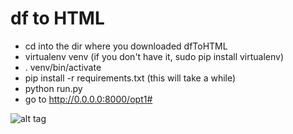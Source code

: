 # df to HTML
- cd into the dir where you downloaded dfToHTML
- virtualenv venv (if you don't have it, sudo pip install virtualenv)
- . venv/bin/activate
- pip install -r requirements.txt (this will take a while)
- python run.py
- go to http://0.0.0.0:8000/opt1#


![alt tag](https://cloud.githubusercontent.com/assets/7364173/11784954/44828bcc-a24d-11e5-92c0-7759659529f6.png)
